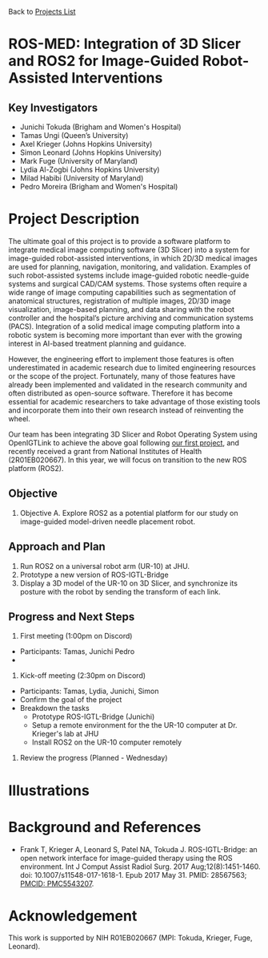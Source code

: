 Back to [Projects List](../../README.md#ProjectsList)

# ROS-MED: Integration of 3D Slicer and ROS2 for Image-Guided Robot-Assisted Interventions

## Key Investigators

- Junichi Tokuda (Brigham and Women's Hospital)
- Tamas Ungi (Queen’s University)
- Axel Krieger (Johns Hopkins University) 
- Simon Leonard (Johns Hopkins University)
- Mark Fuge (University of Maryland)
- Lydia Al-Zogbi (Johns Hopkins University)
- Milad Habibi (University of Maryland)
- Pedro Moreira (Brigham and Women's Hospital)

# Project Description

The ultimate goal of this project is to provide a software platform to integrate medical image computing
software (3D Slicer) into a system for image-guided robot-assisted interventions, in which 2D/3D medical
images are used for planning, navigation, monitoring, and validation. 
Examples of such robot-assisted systems include image-guided robotic needle-guide systems and surgical
CAD/CAM systems. Those systems often require a wide range of image computing capabilities such as
segmentation of anatomical structures, registration of multiple images, 2D/3D image visualization,
image-based planning, and data sharing with the robot controller and the hospital’s picture archiving
and communication systems (PACS). Integration of a solid medical image computing platform into a robotic
system is becoming more important than ever with the growing interest in AI-based treatment planning and guidance. 

However, the engineering effort to implement those features is often underestimated in academic research
due to limited engineering resources or the scope of the project. Fortunately, many of those features have
already been implemented and validated in the research community and often distributed as open-source software. 
Therefore it has become essential for academic researchers to take advantage of those existing tools and
incorporate them into their own research instead of reinventing the wheel. 

Our team has been integrating 3D Slicer and Robot Operating System using OpenIGTLink to achieve the above goal
following [our first project](https://www.na-mic.org/wiki/2016_Winter_Project_Week/Projects/SlicerROSIntegration),
and recently received a grant from National Institutes of Health (2R01EB020667). In this year, we will focus on
transition to the new ROS platform (ROS2).

<!-- Add a short paragraph describing the project. -->

## Objective

<!-- Describe here WHAT you would like to achieve (what you will have as end result). -->

1. Objective A. Explore ROS2 as a potential platform for our study on image-guided model-driven needle placement robot.

## Approach and Plan

<!-- Describe here HOW you would like to achieve the objectives stated above. -->

1. Run ROS2 on a universal robot arm (UR-10) at JHU.
1. Prototype a new version of ROS-IGTL-Bridge
1. Display a 3D model of the UR-10 on 3D Slicer, and synchronize its posture with the robot by sending the transform of each link.
 
## Progress and Next Steps

<!-- Update this section as you make progress, describing of what you have ACTUALLY DONE. If there are specific steps that you could not complete then you can describe them here, too. -->

1. First meeting (1:00pm on Discord)
  - Participants: Tamas, Junichi Pedro
  - 
1. Kick-off meeting (2:30pm on Discord)
  - Participants: Tamas, Lydia, Junichi, Simon
  - Confirm the goal of the project
  - Breakdown the tasks
    - Prototype ROS-IGTL-Bridge (Junichi)
    - Setup a remote environment for the the UR-10 computer at Dr. Krieger's lab at JHU
    - Install ROS2 on the UR-10 computer remotely
1. Review the progress (Planned - Wednesday)

# Illustrations

<!-- Add pictures and links to videos that demonstrate what has been accomplished.
![Description of picture](Example2.jpg)
![Some more images](Example2.jpg)
-->

# Background and References
- Frank T, Krieger A, Leonard S, Patel NA, Tokuda J. ROS-IGTL-Bridge: an open network interface for image-guided therapy using the ROS environment. Int J Comput Assist Radiol Surg. 2017 Aug;12(8):1451-1460. doi: 10.1007/s11548-017-1618-1. Epub 2017 May 31. PMID: 28567563; [PMCID: PMC5543207](https://www-ncbi-nlm-nih-gov.ezp-prod1.hul.harvard.edu/pmc/articles/PMC5543207/).
<!-- If you developed any software, include link to the source code repository. If possible, also add links to sample data, and to any relevant publications. -->

# Acknowledgement
This work is supported by NIH R01EB020667 (MPI: Tokuda, Krieger, Fuge, Leonard).
